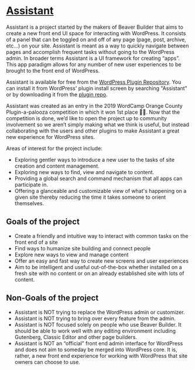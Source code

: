 # [Assistant](https://assistantforwp.com/)

Assistant is a project started by the makers of Beaver Builder that aims to create a new front end UI space for interacting with WordPress. It consists of a panel that can be toggled on and off of any page (page, post, archive, etc…) on your site. Assistant is meant as a way to quickly navigate between pages and accomplish frequent tasks without going to the WordPress admin. In broader terms Assistant is a UI framework for creating “apps”. This app paradigm allows for any number of new user experiences to be brought to the front end of WordPress.

Assistant is available for free from the [WordPress Plugin Repository](https://wordpress.org/plugins/assistant/). You can install it from WordPress' plugin install screen by searching "Assistant" or by downloading it from the [plugin repo](https://wordpress.org/plugins/assistant/).

Assistant was created as an entry in the 2019 WordCamp Orange County Plugin-a-palooza competition in which it won 1st place 🎉🏅. Now that the competition is done, we’d like to open the project up to community involvement so we aren’t simply making what we think is useful, but instead collaborating with the users and other plugins to make Assistant a great new experience for WordPress sites.

Areas of interest for the project include:
- Exploring gentler ways to introduce a new user to the tasks of site creation and content management.
- Exploring new ways to find, view and navigate to content.
- Providing a global search and command mechanism that all apps can participate in.
- Offering a glanceable and customizable view of what's happening on a given site thereby reducing the time it takes someone to orient themselves.

## Goals of the project

- Create a friendly and intuitive way to interact with common tasks on the front end of a site
- Find ways to humanize site building and connect people
- Explore new ways to view and manage content
- Offer an easy and fast way to create new screens and user experiences
- Aim to be intelligent and useful out-of-the-box whether installed on a fresh site with no content or on an already established site with lots of content.

## Non-Goals of the project

- Assistant is NOT trying to replace the WordPress admin or customizer.
- Assistant is NOT trying to bring over every feature from the admin.
- Assistant is NOT focused solely on people who use Beaver Builder. It should be able to work well with any editing environment including Gutenberg, Classic Editor and other page builders.
- Assistant is NOT an “official” front end admin interface for WordPress and does not aim to someday be merged into WordPress core. It is, rather, a new front end experience for working with WordPress that site owners can choose to use.
